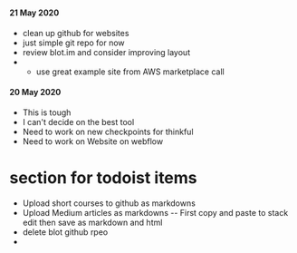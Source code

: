 # 
#### 21 May 2020
- clean up github for websites
- just simple git repo for now
- review blot.im and consider improving layout
- - use great example site 
from AWS marketplace call


#### 20 May 2020

 - This is tough
 - I can't decide on the best tool
 - Need to work on new checkpoints for thinkful
 - Need to work on Website on webflow

# section for todoist items
- Upload short courses to github as markdowns
- Upload Medium articles as markdowns
--  First copy and paste to stack edit then save as markdown and html
- delete blot github rpeo
- 
<!--stackedit_data:
eyJoaXN0b3J5IjpbLTE3NTIxNjk2NDIsNTU5ODYxMDkyXX0=
-->